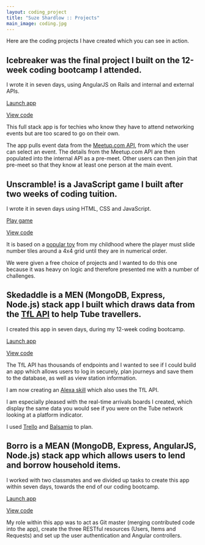 ```yaml
---
layout: coding_project
title: "Suze Shardlow :: Projects"
main_image: coding.jpg
---
```


Here are the coding projects I have created which you can see in action.

## Icebreaker was the final project I built on the 12-week coding bootcamp I attended.

I wrote it in seven days, using AngularJS on Rails and internal and external APIs.


<a href="http://suzeshardlow.com/icebreaker">Launch app</a>

<a href="https://github.com/SuzeShardlow/icebreaker_backend">View code</a>

This full stack app is for techies who know they have to attend networking events but are too scared to go on their own.</p>

The app pulls event data from the <a href="https://www.meetup.com/meetup_api">Meetup.com API</a>, from which the user can select an event.  The details from the Meetup.com API are then populated into the internal API as a pre-meet.  Other users can then join that pre-meet so that they know at least one person at the main event.


## Unscramble! is a JavaScript game I built after two weeks of coding tuition.

I wrote it in seven days using HTML, CSS and JavaScript.

<a href="http://suzeshardlow.com/unscramble">Play game</a>

<a href="https://github.com/SuzeShardlow/unscramble">View code</a>


It is based on a <a href="https://en.wikipedia.org/wiki/15_puzzle">popular toy</a> from my childhood where the player must slide number tiles around a 4x4 grid until they are in numerical order.

We were given a free choice of projects and I wanted to do this one because it was heavy on logic and therefore presented me with a number of challenges.


## Skedaddle is a MEN (MongoDB, Express, Node.js) stack app I built which draws data from the <a href="https://api.tfl.gov.uk">TfL API</a> to help Tube travellers.

I created this app in seven days, during my 12-week coding bootcamp.

<a href="http://suzeshardlow.com/skedaddle">Launch app</a>

<a href="https://github.com/SuzeShardlow/skedaddle">View code</a>

The TfL API has thousands of endpoints and I wanted to see if I could build an app which allows users to log in securely, plan journeys and save them to the database, as well as view station information.

I am now creating an <a href="https://github.com/SuzeShardlow/alexa_skill_skedaddle">Alexa skill</a> which also uses the TfL API.

I am especially pleased with the real-time arrivals boards I created, which display the same data you would see if you were on the Tube network looking at a platform indicator.

I used <a href="https://trello.com/">Trello</a> and <a href="https://balsamiq.com/">Balsamiq</a> to plan.


## Borro is a MEAN (MongoDB, Express, AngularJS, Node.js) stack app which allows users to lend and borrow household items.

I worked with two classmates and we divided up tasks to create this app within seven days, towards the end of our coding bootcamp.

<a href="http://suzeshardlow.com/borro">Launch app</a>

<a href="https://github.com/SuzeShardlow/borro">View code</a>

My role within this app was to act as Git master (merging contributed code into the app), create the three RESTful resources (Users, Items and Requests) and set up the user authentication and Angular controllers.
